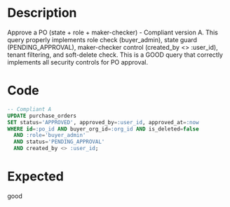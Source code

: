 # Description

Approve a PO (state + role + maker-checker) - Compliant version A.
This query properly implements role check (buyer_admin), state guard (PENDING_APPROVAL), maker-checker control (created_by <> :user_id), tenant filtering, and soft-delete check.
This is a GOOD query that correctly implements all security controls for PO approval.

# Code

```sql
-- Compliant A
UPDATE purchase_orders
SET status='APPROVED', approved_by=:user_id, approved_at=:now
WHERE id=:po_id AND buyer_org_id=:org_id AND is_deleted=false
  AND :role='buyer_admin'
  AND status='PENDING_APPROVAL'
  AND created_by <> :user_id;
```

# Expected

good